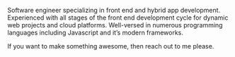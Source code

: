 Software engineer specializing in front end and hybrid app development. 
Experienced with all stages of the front end development cycle for dynamic web projects and cloud platforms. 
Well-versed in numerous programming languages including Javascript and it’s modern frameworks.

If you want to make something awesome, then reach out to me please.

<!---
denisIL/denisIL is a ✨ special ✨ repository because its `README.md` (this file) appears on your GitHub profile.
You can click the Preview link to take a look at your changes.
--->
